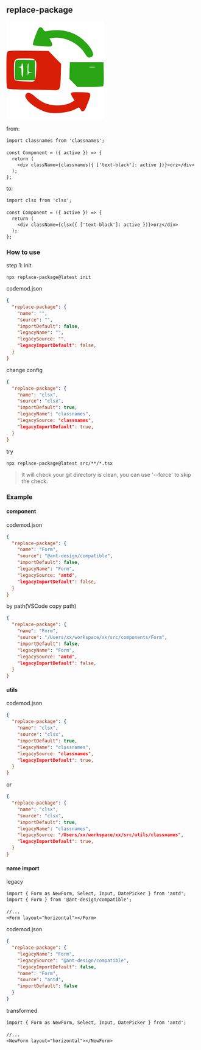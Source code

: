 ## replace-package

<p>
  <img src="./logo.svg" alt="replace-package">
</p>

from:

```tsx
import classnames from 'classnames';

const Component = ({ active }) => {
  return (
    <div className={classnames({ ['text-black']: active })}>orz</div>
  );
};
```

to:

```tsx
import clsx from 'clsx';

const Component = ({ active }) => {
  return (
    <div className={clsx({ ['text-black']: active })}>orz</div>
  );
};
```

### How to use

step 1: init

```shell
npx replace-package@latest init
```

codemod.json

```json
{
  "replace-package": {
    "name": "",
    "source": "",
    "importDefault": false,
    "legacyName": "",
    "legacySource: "",
    "legacyImportDefault": false,
  }
}
```

change config

```json
{
  "replace-package": {
    "name": "clsx",
    "source": "clsx",
    "importDefault": true,
    "legacyName": "classnames",
    "legacySource: "classnames",
    "legacyImportDefault": true,
  }
}
```

try

```shell
npx replace-package@latest src/**/*.tsx
```

> It will check your git directory is clean, you can use '--force' to skip the check.

### Example

#### component

codemod.json

```json
{
  "replace-package": {
    "name": "Form",
    "source": "@ant-design/compatible",
    "importDefault": false,
    "legacyName": "Form",
    "legacySource: "antd",
    "legacyImportDefault": false,
  }
}
```

by path(VSCode copy path)

```json
{
  "replace-package": {
    "name": "Form",
    "source": "/Users/xx/workspace/xx/src/components/Form",
    "importDefault": false,
    "legacyName": "Form",
    "legacySource: "antd",
    "legacyImportDefault": false,
  }
}
```

#### utils

codemod.json

```json
{
  "replace-package": {
    "name": "clsx",
    "source": "clsx",
    "importDefault": true,
    "legacyName": "classnames",
    "legacySource: "classnames",
    "legacyImportDefault": true,
  }
}
```

or

```json
{
  "replace-package": {
    "name": "clsx",
    "source": "clsx",
    "importDefault": true,
    "legacyName": "classnames",
    "legacySource: "/Users/xx/workspace/xx/src/utils/classnames",
    "legacyImportDefault": true,
  }
}
```

#### name import

legacy

```tsx
import { Form as NewForm, Select, Input, DatePicker } from 'antd';
import { Form } from '@ant-design/compatible';

//...
<Form layout="horizontal"></Form>
```

codemod.json

```json
{
  "replace-package": {
    "legacyName": "Form",
    "legacySource": "@ant-design/compatible",
    "legacyImportDefault": false,
    "name": "Form",
    "source": "antd",
    "importDefault": false
  }
}
```

transformed

```tsx
import { Form as NewForm, Select, Input, DatePicker } from 'antd';

//...
<NewForm layout="horizontal"></NewForm>
```
